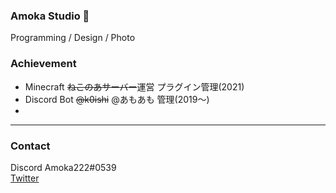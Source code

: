 ### Amoka Studio 👋
Programming / Design / Photo

### Achievement
* Minecraft ~~ねこのあサーバー~~運営 プラグイン管理(2021)
* Discord Bot ~~@k0ishi~~ @あもあも 管理(2019～)
* 
***


### Contact
Discord Amoka222#0539  
[Twitter](https://twitter.com/Amkvg)
